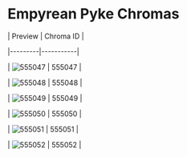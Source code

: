 # Empyrean Pyke Chromas


| Preview | Chroma ID |

|---------|-----------|

| ![555047](https://raw.communitydragon.org/latest/plugins/rcp-be-lol-game-data/global/default/v1/champion-chroma-images/555/555047.png) | 555047 |

| ![555048](https://raw.communitydragon.org/latest/plugins/rcp-be-lol-game-data/global/default/v1/champion-chroma-images/555/555048.png) | 555048 |

| ![555049](https://raw.communitydragon.org/latest/plugins/rcp-be-lol-game-data/global/default/v1/champion-chroma-images/555/555049.png) | 555049 |

| ![555050](https://raw.communitydragon.org/latest/plugins/rcp-be-lol-game-data/global/default/v1/champion-chroma-images/555/555050.png) | 555050 |

| ![555051](https://raw.communitydragon.org/latest/plugins/rcp-be-lol-game-data/global/default/v1/champion-chroma-images/555/555051.png) | 555051 |

| ![555052](https://raw.communitydragon.org/latest/plugins/rcp-be-lol-game-data/global/default/v1/champion-chroma-images/555/555052.png) | 555052 |